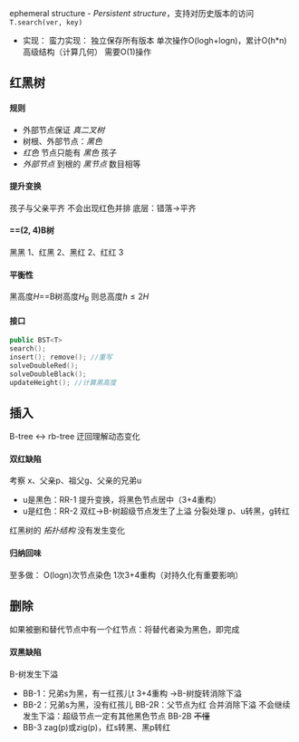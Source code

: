 ephemeral structure - *Persistent structure*，支持对历史版本的访问
`T.search(ver, key)`

- 实现：
蛮力实现：
    独立保存所有版本
    单次操作O(logh+logn)，累计O(h\*n)
高级结构（计算几何）
需要O(1)操作
## 红黑树
#### 规则
- 外部节点保证 *真二叉树*
- 树根、外部节点：*黑色*
- *红色* 节点只能有 *黑色* 孩子
- *外部节点* 到根的 *黑节点* 数目相等
#### 提升变换
孩子与父亲平齐
不会出现红色并排
底层：错落->平齐
#### =\=(2, 4)B树
黑黑 1、红黑 2、黑红 2、红红 3

#### 平衡性
黑高度$H$=\=B树高度$H_B$
则总高度$h \leq 2H$

#### 接口
```c++
public BST<T>
search(); 
insert(); remove(); //重写
solveDoubleRed();
solveDoubleBlack();
updateHeight(); //计算黑高度
```
## 插入
B-tree <-> rb-tree 迂回理解动态变化
#### 双红缺陷
考察 x、父亲p、祖父g、父亲的兄弟u
- u是黑色：RR-1
提升变换，将黑色节点居中（3+4重构）
- u是红色：RR-2
双红->B-树超级节点发生了上溢
分裂处理
p、u转黑，g转红

红黑树的 *拓扑结构* 没有发生变化
#### 归纳回味
至多做：
    O(logn)次节点染色
    1次3+4重构（对持久化有重要影响）
## 删除
如果被删和替代节点中有一个红节点：将替代者染为黑色，即完成
#### 双黑缺陷
B-树发生下溢
- BB-1：兄弟s为黑，有一红孩儿t
    3+4重构
    ->B-树旋转消除下溢
- BB-2：兄弟s为黑，没有红孩儿
    BB-2R：父节点为红
        合并消除下溢
        不会继续发生下溢：超级节点一定有其他黑色节点
    BB-2B
        ~~不懂~~
- BB-3
    zag(p)或zig(p)，红s转黑、黑p转红

